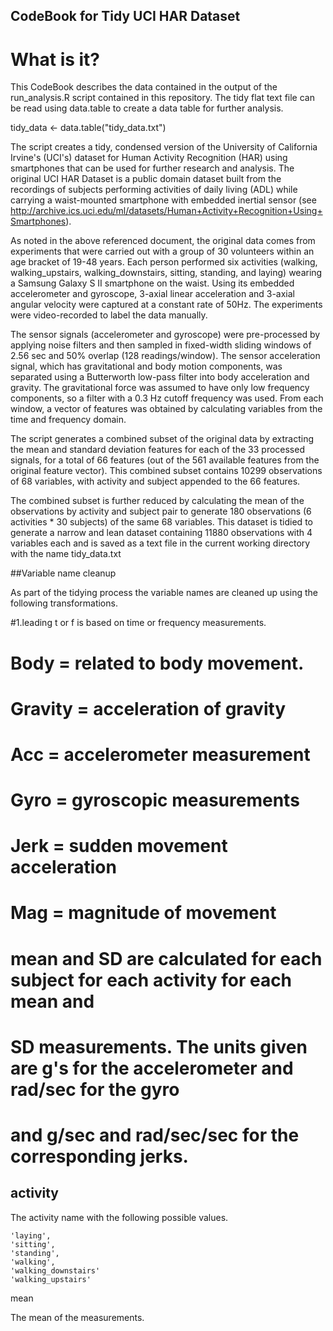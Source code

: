 ## CodeBook for Tidy UCI HAR Dataset

# What is it?
This CodeBook describes the data contained in the output of the run_analysis.R script contained in this repository. The tidy flat text file can be read using data.table to create a data table for further analysis.

tidy_data <- data.table("tidy_data.txt")

The script creates a tidy, condensed version of the University of California Irvine's (UCI's) dataset for Human Activity Recognition (HAR) using smartphones that can be used for further research and analysis. The original UCI HAR Dataset is a public domain dataset built from the recordings of subjects performing activities of daily living (ADL) while carrying a waist-mounted smartphone with embedded inertial sensor (see http://archive.ics.uci.edu/ml/datasets/Human+Activity+Recognition+Using+Smartphones).

As noted in the above referenced document, the original data comes from experiments that were carried out with a group of 30 volunteers within an age bracket of 19-48 years. Each person performed six activities (walking, walking_upstairs, walking_downstairs, sitting, standing, and laying) wearing a Samsung Galaxy S II smartphone on the waist. Using its embedded accelerometer and gyroscope, 3-axial linear acceleration and 3-axial angular velocity were captured at a constant rate of 50Hz. The experiments were video-recorded to label the data manually.

The sensor signals (accelerometer and gyroscope) were pre-processed by applying noise filters and then sampled in fixed-width sliding windows of 2.56 sec and 50% overlap (128 readings/window). The sensor acceleration signal, which has gravitational and body motion components, was separated using a Butterworth low-pass filter into body acceleration and gravity. The gravitational force was assumed to have only low frequency components, so a filter with a 0.3 Hz cutoff frequency was used. From each window, a vector of features was obtained by calculating variables from the time and frequency domain.

The script generates a combined subset of the original data by extracting the mean and standard deviation features for each of the 33 processed signals, for a total of 66 features (out of the 561 available features from the original feature vector). This combined subset contains 10299 observations of 68 variables, with activity and subject appended to the 66 features.

The combined subset is further reduced by calculating the mean of the observations by activity and subject pair to generate 180 observations (6 activities * 30 subjects) of the same 68 variables. This dataset is tidied to generate a narrow and lean dataset containing 11880 observations with 4 variables each and is saved as a text file in the current working directory with the name tidy_data.txt

##Variable name cleanup

As part of the tidying process the variable names are cleaned up using the following transformations.

#1.leading t or f is based on time or frequency measurements.
# Body = related to body movement.
# Gravity = acceleration of gravity
# Acc = accelerometer measurement
# Gyro = gyroscopic measurements
# Jerk = sudden movement acceleration
# Mag = magnitude of movement
# mean and SD are calculated for each subject for each activity for each mean and 
# SD measurements. The units given are g's for the accelerometer and rad/sec for the gyro 
# and g/sec and rad/sec/sec for the corresponding jerks.

## activity
The activity name with the following possible values.

    'laying',
    'sitting',
    'standing',
    'walking',
    'walking_downstairs'
    'walking_upstairs'
mean

The mean of the measurements.